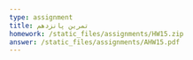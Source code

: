 ```yaml
---
type: assignment
title: تمرین پانزدهم
homework: /static_files/assignments/HW15.zip
answer: /static_files/assignments/AHW15.pdf
---
```

